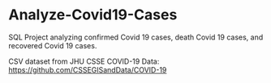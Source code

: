 # Analyze-Covid19-Cases
SQL Project analyzing confirmed Covid 19 cases, death Covid 19 cases, and recovered Covid 19 cases.

CSV dataset from JHU CSSE COVID-19 Data:
https://github.com/CSSEGISandData/COVID-19
